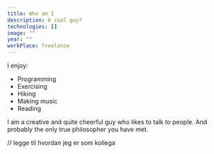 ```yaml
---
title: Who am I
description: A cool guy?
technologies: []
image: ""
year: ""
workPlace: freelance
---
```


I enjoy:

- Programming 
- Exercising 
- Hiking 
- Making music 
- Reading

I am a creative and quite cheerful guy who likes to talk to people.
And probably the only true philosopher you have met.

// legge til hvordan jeg er som kollega
